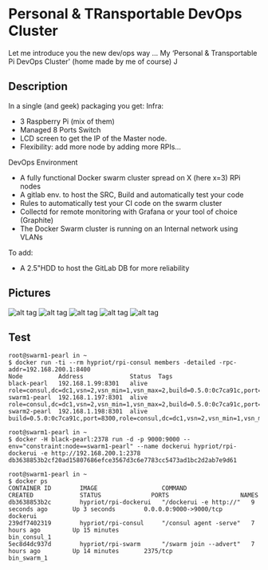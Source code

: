 # Personal & TRansportable DevOps Cluster

Let me introduce you the new dev/ops way … My ‘Personal & Transportable Pi DevOps Cluster' (home made by me of course) J

## Description
 
In a single (and geek) packaging you get:
Infra:
- 3 Raspberry Pi (mix of them)
- Managed 8 Ports Switch
- LCD screen  to get the IP of the Master node.
- Flexibility: add more node by adding more RPIs…
 
DevOps Environment
- A fully functional Docker swarm cluster spread on X (here x=3) RPi nodes
- A gitlab env. to host the SRC, Build and automatically test your code
- Rules to automatically test your CI code on the swarm cluster
- Collectd for remote monitoring with Grafana or your tool of choice (Graphite)
- The Docker Swarm cluster is running on an Internal network using VLANs
 
To add:
- A 2.5"HDD to host the GitLab DB for more reliability

## Pictures

![alt tag](./img/pict1.png)
![alt tag](./img/pict2.png)
![alt tag](./img/pict3.png)
![alt tag](./img/pict4.png)
![alt tag](./img/pict5.png)


## Test

```
root@swarm1-pearl in ~
$ docker run -ti --rm hypriot/rpi-consul members -detailed -rpc-addr=192.168.200.1:8400
Node          Address             Status  Tags
black-pearl   192.168.1.99:8301   alive   role=consul,dc=dc1,vsn=2,vsn_min=1,vsn_max=2,build=0.5.0:0c7ca91c,port=8300,bootstrap=1
swarm1-pearl  192.168.1.197:8301  alive   role=consul,dc=dc1,vsn=2,vsn_min=1,vsn_max=2,build=0.5.0:0c7ca91c,port=8300
swarm2-pearl  192.168.1.198:8301  alive   build=0.5.0:0c7ca91c,port=8300,role=consul,dc=dc1,vsn=2,vsn_min=1,vsn_max=2

root@swarm1-pearl in ~
$ docker -H black-pearl:2378 run -d -p 9000:9000 --env="constraint:node==swarm1-pearl" --name dockerui hypriot/rpi-dockerui -e http://192.168.200.1:2378
db3638853b2cf20ad15807686efce3567d3c6e7783cc5473ad1bc2d2ab7e9d61

root@swarm1-pearl in ~
$ docker ps
CONTAINER ID        IMAGE                  COMMAND                  CREATED             STATUS              PORTS                    NAMES
db3638853b2c        hypriot/rpi-dockerui   "/dockerui -e http://"   9 seconds ago       Up 3 seconds        0.0.0.0:9000->9000/tcp   dockerui
239df7402319        hypriot/rpi-consul     "/consul agent -serve"   7 hours ago         Up 15 minutes                                bin_consul_1
5ec8d4dc937d        hypriot/rpi-swarm      "/swarm join --advert"   7 hours ago         Up 14 minutes       2375/tcp                 bin_swarm_1
```
